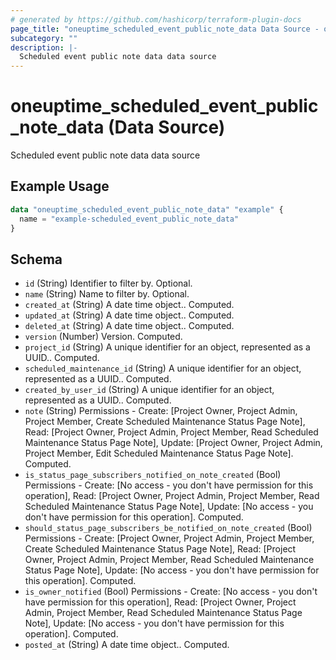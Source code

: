 ```yaml
---
# generated by https://github.com/hashicorp/terraform-plugin-docs
page_title: "oneuptime_scheduled_event_public_note_data Data Source - oneuptime"
subcategory: ""
description: |-
  Scheduled event public note data data source
---
```


# oneuptime_scheduled_event_public_note_data (Data Source)

Scheduled event public note data data source

## Example Usage

```terraform
data "oneuptime_scheduled_event_public_note_data" "example" {
  name = "example-scheduled_event_public_note_data"
}
```

## Schema

- `id` (String) Identifier to filter by. Optional.
- `name` (String) Name to filter by. Optional.
- `created_at` (String) A date time object.. Computed.
- `updated_at` (String) A date time object.. Computed.
- `deleted_at` (String) A date time object.. Computed.
- `version` (Number) Version. Computed.
- `project_id` (String) A unique identifier for an object, represented as a UUID.. Computed.
- `scheduled_maintenance_id` (String) A unique identifier for an object, represented as a UUID.. Computed.
- `created_by_user_id` (String) A unique identifier for an object, represented as a UUID.. Computed.
- `note` (String) Permissions - Create: [Project Owner, Project Admin, Project Member, Create Scheduled Maintenance Status Page Note], Read: [Project Owner, Project Admin, Project Member, Read Scheduled Maintenance Status Page Note], Update: [Project Owner, Project Admin, Project Member, Edit Scheduled Maintenance Status Page Note]. Computed.
- `is_status_page_subscribers_notified_on_note_created` (Bool) Permissions - Create: [No access - you don't have permission for this operation], Read: [Project Owner, Project Admin, Project Member, Read Scheduled Maintenance Status Page Note], Update: [No access - you don't have permission for this operation]. Computed.
- `should_status_page_subscribers_be_notified_on_note_created` (Bool) Permissions - Create: [Project Owner, Project Admin, Project Member, Create Scheduled Maintenance Status Page Note], Read: [Project Owner, Project Admin, Project Member, Read Scheduled Maintenance Status Page Note], Update: [No access - you don't have permission for this operation]. Computed.
- `is_owner_notified` (Bool) Permissions - Create: [No access - you don't have permission for this operation], Read: [Project Owner, Project Admin, Project Member, Read Scheduled Maintenance Status Page Note], Update: [No access - you don't have permission for this operation]. Computed.
- `posted_at` (String) A date time object.. Computed.
